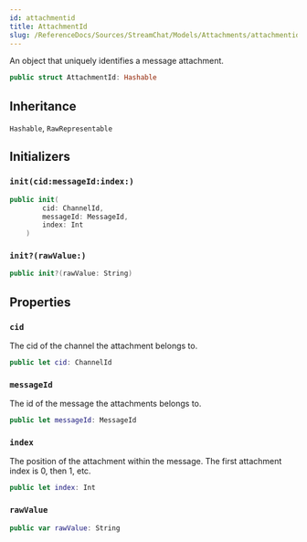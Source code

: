 ```yaml
---
id: attachmentid 
title: AttachmentId
slug: /ReferenceDocs/Sources/StreamChat/Models/Attachments/attachmentid
---
```


An object that uniquely identifies a message attachment.

``` swift
public struct AttachmentId: Hashable 
```

## Inheritance

`Hashable`, `RawRepresentable`

## Initializers

### `init(cid:messageId:index:)`

``` swift
public init(
        cid: ChannelId,
        messageId: MessageId,
        index: Int
    ) 
```

### `init?(rawValue:)`

``` swift
public init?(rawValue: String) 
```

## Properties

### `cid`

The cid of the channel the attachment belongs to.

``` swift
public let cid: ChannelId
```

### `messageId`

The id of the message the attachments belongs to.

``` swift
public let messageId: MessageId
```

### `index`

The position of the attachment within the message. The first attachment index is 0, then 1, etc.

``` swift
public let index: Int
```

### `rawValue`

``` swift
public var rawValue: String 
```
